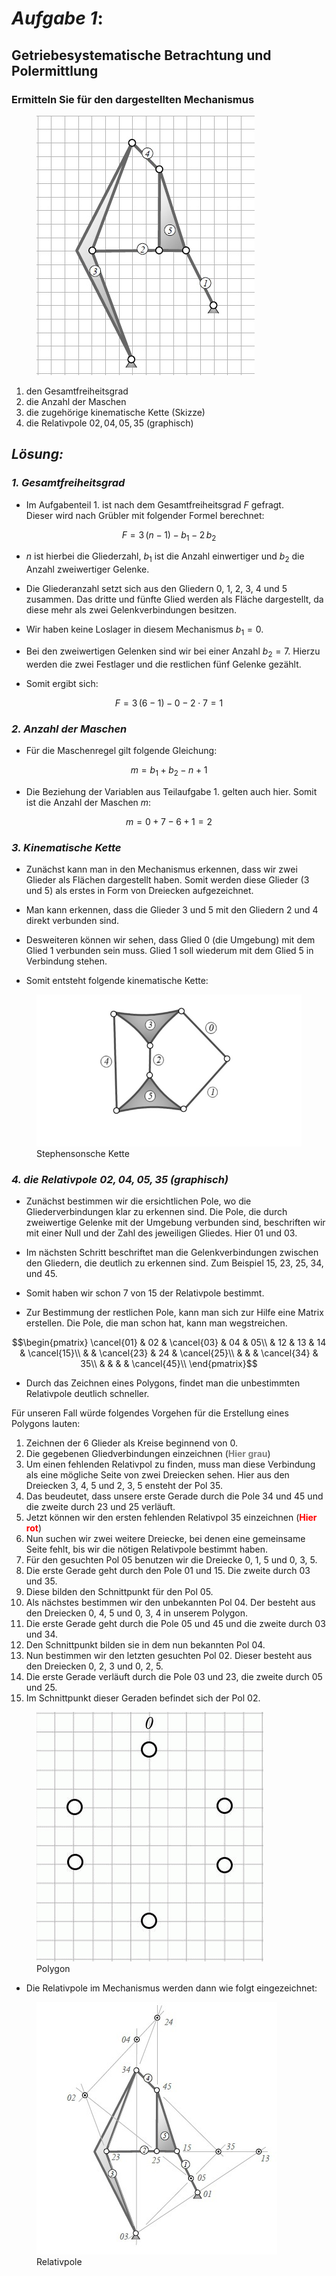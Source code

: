 # ***Aufgabe 1***:

## Getriebesystematische Betrachtung und Polermittlung


### Ermitteln Sie für den dargestellten Mechanismus

<figure>
  <img src="bild.jpg "img">
  <figcaption></figcaption>
</figure>



1. den Gesamtfreiheitsgrad
2. die Anzahl der Maschen
3. die zugehörige kinematische Kette (Skizze)
4. die Relativpole $02, 04, 05, 35$ (graphisch)



## _Lösung:_
### _1. Gesamtfreiheitsgrad_
* Im Aufgabenteil 1. ist nach dem Gesamtfreiheitsgrad $F$ gefragt. <br>
Dieser wird nach Grübler mit folgender Formel berechnet:

$$F=3\,(n-1)-b_1-2\,b_2$$



* $n$ ist hierbei die Gliederzahl, $b_{1}$ ist die Anzahl einwertiger und $b_{2}$ die Anzahl zweiwertiger Gelenke.

* Die Gliederanzahl setzt sich aus den Gliedern 0, 1, 2, 3, 4 und 5 zusammen. Das dritte und fünfte Glied werden als Fläche dargestellt, da diese mehr als zwei Gelenkverbindungen besitzen.

* Wir haben keine Loslager in diesem Mechanismus $b_{1} = 0$.

* Bei den zweiwertigen Gelenken sind wir bei einer Anzahl $b_{2} = 7$. Hierzu werden die zwei Festlager und die restlichen fünf Gelenke gezählt.



* Somit ergibt sich:

$$F=3\,(6-1)-0-2\cdot 7 = 1$$


### _2. Anzahl der Maschen_
* Für die Maschenregel gilt folgende Gleichung: 


$$m=b_1+b_2-n+1$$


* Die Beziehung der Variablen aus Teilaufgabe 1. gelten auch hier. Somit ist die Anzahl der Maschen $m$:

$$m=0+7-6+1 = 2$$

### _3. Kinematische Kette_

* Zunächst kann man in den Mechanismus erkennen, dass wir zwei Glieder als Flächen dargestellt haben. Somit werden diese Glieder (3 und 5) als erstes in Form von Dreiecken aufgezeichnet.

* Man kann erkennen, dass die Glieder 3 und 5 mit den Gliedern 2 und 4 direkt verbunden sind. 

* Desweiteren können wir sehen, dass Glied 0 (die Umgebung) mit dem Glied 1 verbunden sein muss. Glied 1 soll wiederum mit dem Glied 5 in Verbindung stehen. 

* Somit entsteht folgende kinematische Kette:

<figure>
  <img src="c.jpg "img">
  <figcaption>Stephensonsche Kette</figcaption>
</figure>

### _4. die Relativpole $02, 04, 05, 35$ (graphisch)_



* Zunächst bestimmen wir die ersichtlichen Pole, wo die Gliederverbindungen klar zu erkennen sind. Die Pole, die durch zweiwertige Gelenke mit der Umgebung verbunden sind, beschriften wir mit einer Null und der Zahl des jeweiligen Gliedes. Hier 01 und 03.

* Im nächsten Schritt beschriftet man die Gelenkverbindungen zwischen den Gliedern, die deutlich zu erkennen sind. Zum Beispiel 15, 23, 25, 34, und 45. 

* Somit haben wir schon 7 von 15 der Relativpole bestimmt.

* Zur Bestimmung der restlichen Pole, kann man sich zur Hilfe eine Matrix erstellen. Die Pole, die man schon hat, kann man wegstreichen.

$$\begin{pmatrix}   \cancel{01} & 02 & \cancel{03} & 04 & 05\\
                                 & 12 & 13 & 14 & \cancel{15}\\
                        &    & \cancel{23} & 24 & \cancel{25}\\
                                &    &    & \cancel{34} & 35\\
                                 &    &    &    & \cancel{45}\\                                                            \end{pmatrix}$$






* Durch das Zeichnen eines Polygons, findet man die unbestimmten Relativpole deutlich schneller.

Für unseren Fall würde folgendes Vorgehen für die Erstellung eines Polygons lauten:

1. Zeichnen der 6 Glieder als Kreise beginnend von 0.
2. Die gegebenen Gliedverbindungen einzeichnen (<font color="grey">**Hier grau**</font>)
3. Um einen fehlenden Relativpol zu finden, muss man diese Verbindung als eine mögliche Seite von zwei Dreiecken sehen. Hier aus den Dreiecken 3, 4, 5 und 2, 3, 5 ensteht der Pol $35$.
4. Das beudeutet, dass unsere erste Gerade durch die Pole $34$ und $45$ und die zweite durch $23$ und $25$ verläuft. 
5. Jetzt können wir den ersten fehlenden Relativpol $35$ einzeichnen (<font color="red">**Hier rot**</font>)
6. Nun suchen wir zwei weitere Dreiecke, bei denen eine gemeinsame Seite fehlt, bis wir die nötigen Relativpole bestimmt haben.
7. Für den gesuchten Pol $05$ benutzen wir die Dreiecke 0, 1, 5 und 0, 3, 5.
8. Die erste Gerade geht durch den Pole $01$ und $15$. Die zweite durch $03$ und $35$.
9. Diese bilden den Schnittpunkt für den Pol $05$.
10. Als nächstes bestimmen wir den unbekannten Pol $04$. Der besteht aus den Dreiecken 0, 4, 5 und 0, 3, 4 in unserem Polygon.
11. Die erste Gerade geht durch die Pole $05$ und $45$ und die zweite durch $03$ und $34$.
12. Den Schnittpunkt bilden sie in dem nun bekannten Pol $04$.
13. Nun bestimmen wir den letzten gesuchten Pol $02$. Dieser besteht aus den Dreiecken 0, 2, 3 und 0, 2, 5.
14. Die erste Gerade verläuft durch die Pole $03$ und $23$, die zweite durch $05$ und $25$.
15. Im Schnittpunkt dieser Geraden befindet sich der Pol $02$.


<figure>
  <img src="Polygon.gif "img">
  <figcaption>Polygon</figcaption>
</figure>


* Die Relativpole im Mechanismus werden dann wie folgt eingezeichnet:

<figure>
  <img src="d.jpg "img">
  <figcaption>Relativpole</figcaption>
</figure>


